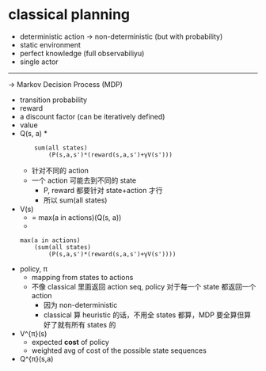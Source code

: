 # classical planning
+ deterministic action -> non-deterministic (but with probability)
+ static environment
+ perfect knowledge (full observabiliyu)
+ single actor

---
->
Markov Decision Process (MDP)

+ transition probability
+ reward
+ a discount factor (can be iteratively defined)
+ value
+ Q(s, a)
    * 
    ``` 
        sum(all states)
            (P(s,a,s')*(reward(s,a,s')+γV(s')))
    ```
    * 针对不同的 action
    * 一个 action 可能去到不同的 state
        - P, reward 都要针对 state+action 才行
        - 所以 sum(all states)
+ V(s)
    * = max(a in actions)(Q(s, a))
    * 
    ``` 
    max(a in actions)
        (sum(all states)
            (P(s,a,s')*(reward(s,a,s')+γV(s'))))
    ```
+ policy, π
    * mapping from states to actions
    * 不像 classical 里面返回 action seq, policy 对于每一个 state 都返回一个 action
        - 因为 non-deterministic
        - classical 算 heuristic 的话，不用全 states 都算，MDP 要全算但算好了就有所有 states 的
+ V^{π}(s)
    * expected __cost__ of policy
    * weighted avg of cost of the possible state sequences 
+ Q^{π}(s,a)
